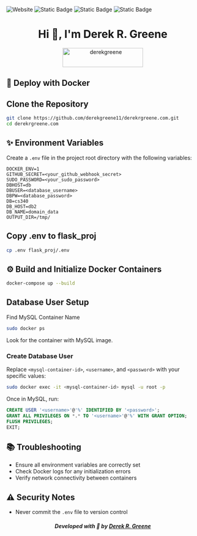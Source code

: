 ![Website](https://img.shields.io/website?url=https%3A%2F%2Fderekrgreene.com&style=flat-square&logo=Flask&label=Wesbite%20Status&cacheSeconds=!%5BWebsite%5D(https%3A%2F%2Fimg.shields.io%2Fwebsite%3Furl%3Dhttps%253A%252F%252Fadmin.centralpointstake.org%26style%3Dflat%26logo%3Dnodedotjs%26label%3DCMS%2520Status))
![Static Badge](https://img.shields.io/badge/Python-3.13.2-blue?style=flat-square&labelColor=yellow&color=grey)
![Static Badge](https://img.shields.io/badge/Flask-5.1.0-lime?style=flat-square&labelColor=lime&color=grey)
![Static Badge](https://img.shields.io/badge/Docker-2.34.0-blue?style=flat-square&labelColor=%232496ED&color=grey)

<h1 align="center">Hi 👋, I'm Derek R. Greene</h1>
<p align="center"><a href="https://www.buymeacoffee.com/derekgreene"> <img align="center" src="https://cdn.buymeacoffee.com/buttons/v2/arial-green.png" height="50" width="210" alt="derekgreene" /></a></p>

## 🚀 Deploy with Docker

## Clone the Repository
 ```bash
 git clone https://github.com/derekgreene11/derekrgreene.com.git
 cd derekrgreene.com
 ```


## ✨ Environment Variables
Create a `.env` file in the project root directory with the following variables:
```
DOCKER_ENV=1
GITHUB_SECRET=<your_github_webhook_secret>
SUDO_PASSWORD=<your_sudo_password>
DBHOST=db
DBUSER=<database_username>
DBPW=<database_password>
DB=cs340
DB_HOST=db2
DB_NAME=domain_data
OUTPUT_DIR=/tmp/
```

## Copy .env to flask_proj
```bash
cp .env flask_proj/.env
```

## ⚙️ Build and Initialize Docker Containers
 ```bash
 docker-compose up --build
 ```

## Database User Setup
Find MySQL Container Name
```bash
sudo docker ps
```
Look for the container with MySQL image.

### Create Database User
Replace `<mysql-container-id>`, `<username>`, and `<password>` with your specific values:
```bash
sudo docker exec -it <mysql-container-id> mysql -u root -p
```

Once in MySQL, run:
```sql
CREATE USER '<username>'@'%' IDENTIFIED BY '<password>';
GRANT ALL PRIVILEGES ON *.* TO '<username>'@'%' WITH GRANT OPTION;
FLUSH PRIVILEGES;
EXIT;
```

## 📚 Troubleshooting
- Ensure all environment variables are correctly set
- Check Docker logs for any initialization errors
- Verify network connectivity between containers

## ⚠️ Security Notes
- Never commit the `.env` file to version control

<h5 align="center">Developed with &#128154; by <a href="https://derekrgreene.com">Derek R. Greene</a></h5>
